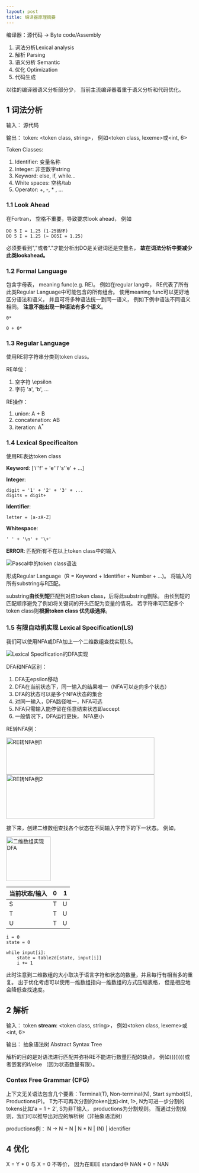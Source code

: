 ```yaml
---
layout: post
title: 编译器原理摘要
---
```

编译器：源代码 -> Byte code/Assembly

1. 词法分析Lexical analysis
2. 解析 Parsing
3. 语义分析 Semantic
4. 优化 Optimization
5. 代码生成

以往的编译器语义分析部分少， 当前主流编译器着重于语义分析和代码优化。

## 1 词法分析
输入： 源代码

输出： token: <token class, string>， 例如<token class, lexeme>或<int, 6>

Token Classes: 
1. Identifier: 变量名称
2. Integer: 非空数字string
3. Keyword: else, if, while...
4. White spaces: 空格/tab
5. Operator: +, -, * , ...

### 1.1 Look Ahead
在Fortran， 空格不重要，导致要求look ahead， 例如
```
DO 5 I = 1,25 (1-25循环)
DO 5 I = 1.25 (~ DO5I = 1.25)
```
必须要看到","或者"."才能分析出DO是关键词还是变量名， **故在词法分析中要减少此类lookahead。**

### 1.2 Formal Language
包含字母表， meaning func(e.g. RE)。 例如在regular lang中， RE代表了所有此类Regular Language中可能包含的所有组合。 使用meaning func可以更好地区分语法和语义， 并且可将多种语法统一到同一语义， 例如下例中语法不同语义相同。 **注意不能出现一种语法有多个语义**。

```
0*

0 + 0*
```

### 1.3 Regular Language
使用RE将字符串分类到token class。

RE单位：
1. 空字符 \epsilon
2. 字符 'a', 'b', ...

RE操作：
1. union: A + B
2. concatenation: AB
3. iteration: A<sup>\*</sup>


### 1.4 Lexical Specificaiton

使用RE表达token class

__Keyword__: ['i''f' + 'e''l''s''e' + ...]

__Integer__: 
```
digit = '1' + '2' + '3' + ...
digits = digit+
```
__Identifier__: 
```
letter = [a-zA-Z]
```

__Whitespace__:
```
' ' + '\n' + '\+'
```

__ERROR__:
匹配所有不在以上token class中的输入

<img src="{{site.baseurl}}/images/pascall_re.png" title="Pascal中的token class语法">

形成Regular Language（R = Keyword + Identifier + Number + ...)。 将输入的所有substring与R匹配。

substring**由长到短**匹配到对应token class，后将此substring删除。 由长到短的匹配顺序避免了例如将关键词的开头匹配为变量的情况。 若字符串可匹配多个token class则**根据token class 优先级选择**。 

### 1.5 有限自动机实现 Lexical Specification(LS)

我们可以使用NFA或DFA加上一个二维数组查找实现LS。

<img src="{{site.baseurl}}/images/dfa_lex.png" title="Lexical Specification的DFA实现">

DFA和NFA区别： 
1. DFA无epsilon移动
2. DFA在当前状态下，同一输入的结果唯一（NFA可以走向多个状态）
3. DFA的状态可以是多个NFA状态的集合
4. 对同一输入，DFA路径唯一，NFA可选
5. NFA只需输入能停留在任意结束状态即accept
6. 一般情况下，DFA运行更快， NFA更小

RE转NFA例：

<img src="{{site.baseurl}}/images/re_nfa1.png" title="RE转NFA例1" width="400" height="100">
<img src="{{site.baseurl}}/images/re_nfa2.png" title="RE转NFA例2" width="400" height="120">

接下来，创建二维数组查找各个状态在不同输入字符下的下一状态。 例如， 

<img src="{{site.baseurl}}/images/lex_2dtable.png" title="二维数组实现DFA" width="120" height="120">

| 当前状态/输入    | 0             | 1     |
| -------------   |:-------------:| -----:|
| S               | T             | U     |
| T               | T             | U     |
| U               | T             | U     |

```
i = 0
state = 0

while input[i]:
	state = table2d[state, input[i]]
	i += 1
```

此时注意到二维数组的大小取决于语言字符和状态的数量，并且每行有相当多的重复。 出于优化考虑可以使用一维数组指向一维数组的方式压缩表格， 但是相应地会降低查找速度。


## 2 解析
输入： token **stream**: <token class, string>， 例如<token class, lexeme>或<int, 6>

输出： 抽象语法树 Abstract Syntax Tree

解析的目的是对语法进行匹配并弥补RE不能进行数量匹配的缺点， 例如(((())))或者嵌套的if/else （因为状态数量有限）。

### Contex Free Grammar (CFG)
上下文无关语法包含几个要素：Terminal(T), Non-terminal(N), Start symbol(S), Productions(P)。 T为不可再次分割的token比如<Int, 1>, N为可进一步分割的tokens比如'a = 1 + 2', S为非T输入， productions为分割规则。 而通过分割规则，我们可以推导出对应的解析树（非抽象语法树）

productions例：
N -> N + N | N * N | (N) | identifier



## 4 优化
X = Y * 0 与 X = 0 不等价， 因为在IEEE standard中 NAN * 0 = NAN

